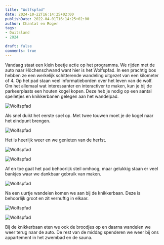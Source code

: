 ```yaml
---
title: "Wolfspfad"
date: 2024-10-22T16:14:25+02:00
publishDate: 2022-04-01T16:14:25+02:00
author: Chantal en Roger
tags:
- Duitsland
- 2024

draft: false
comments: true
---
```


Vandaag staat een klein beetje actie op het programma. We rijden met de auto naar Höchenschwand want hier is het Wolfspfad. In een prachtig bos hebben ze een werkelijk schitterende wandeling uitgezet van een kilometer of 4. Op het pad staan veel informatieborden over het leven van de wolf. Om het allemaal wat interessanter en interactiver te maken, kun je bij de parkeerplaats een houten kogel kopen. Deze heb je nodig op een aantal spelletjes en knikkerbanen gelegen aan het wandelpad.

![Wolfspfad](./images/IMG_5798.jpg)

Als snel duikt het eerste spel op. Met twee touwen moet je de kogel naar het eindpunt brengen.

![Wolfspfad](./images/IMG_5810.jpg)

Het is heerlijk weer en we genieten van de herfst.

![Wolfspfad](./images/IMG_5813.jpg)

![Wolfspfad](./images/IMG_5815.jpg)

Af en toe gaat het pad behoorlijk steil omhoog, maar gelukkig staan er veel bankjes waar we dankbaar gebruik van maken.

![Wolfspfad](./images/IMG_5818.jpg)

Na een uurtje wandelen komen we aan bij de knikkerbaan. Deze is behoorlijk groot en zit vernuftig in elkaar.

![Wolfspfad](./images/IMG_5822.jpg)

![Wolfspfad](./images/IMG_5832.jpg)

Bij de knikkerbaan eten we ook de broodjes op en daarna wandelen we weer terug naar de auto. De rest van de middag spenderen we weer bij ons appartement in het zwembad en de sauna.
